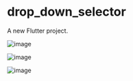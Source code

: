 # drop_down_selector

A new Flutter project.

![image](https://github.com/user-attachments/assets/a6337df1-317d-4756-9688-26cc08502b80)


![image](https://github.com/user-attachments/assets/4c1af291-72a4-4294-9f6b-f978fc8062cf)


![image](https://github.com/user-attachments/assets/3a14dbe1-14a0-471a-85bd-8bd2e5a81588)




